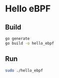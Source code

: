 # Hello eBPF

## Build

```sh
go generate
go build -o hello_ebpf
```

## Run

```sh
sudo ./hello_ebpf
```